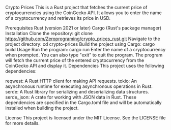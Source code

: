 Crypto Prices
This is a Rust project that fetches the current price of cryptocurrencies using the CoinGecko API. It allows you to enter the name of a cryptocurrency and retrieves its price in USD.

Prerequisites
Rust (version 2021 or later)
Cargo (Rust's package manager)
Installation
Clone the repository: git clone https://github.com/Zeroprograming/crypto_prices_rust.git
Navigate to the project directory: cd crypto-prices
Build the project using Cargo: cargo build
Usage
Run the program: cargo run
Enter the name of a cryptocurrency when prompted. You can also type "exit" to quit the program.
The program will fetch the current price of the entered cryptocurrency from the CoinGecko API and display it.
Dependencies
This project uses the following dependencies:

reqwest: A Rust HTTP client for making API requests.
tokio: An asynchronous runtime for executing asynchronous operations in Rust.
serde: A Rust library for serializing and deserializing data structures.
serde_json: A crate for working with JSON data in Rust.
These dependencies are specified in the Cargo.toml file and will be automatically installed when building the project.

License
This project is licensed under the MIT License. See the LICENSE file for more details.

